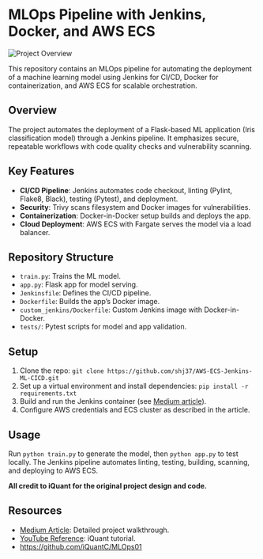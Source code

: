 # MLOps Pipeline with Jenkins, Docker, and AWS ECS

![Project Overview](https://miro.medium.com/v2/resize:fit:1100/format:webp/1*RXD8hqmXheaJ8cxOG61XEg.jpeg)

This repository contains an MLOps pipeline for automating the deployment of a machine learning model using Jenkins for CI/CD, Docker for containerization, and AWS ECS for scalable orchestration.

## Overview

The project automates the deployment of a Flask-based ML application (Iris classification model) through a Jenkins pipeline. It emphasizes secure, repeatable workflows with code quality checks and vulnerability scanning.

## Key Features

- **CI/CD Pipeline**: Jenkins automates code checkout, linting (Pylint, Flake8, Black), testing (Pytest), and deployment.
- **Security**: Trivy scans filesystem and Docker images for vulnerabilities.
- **Containerization**: Docker-in-Docker setup builds and deploys the app.
- **Cloud Deployment**: AWS ECS with Fargate serves the model via a load balancer.

## Repository Structure

- `train.py`: Trains the ML model.
- `app.py`: Flask app for model serving.
- `Jenkinsfile`: Defines the CI/CD pipeline.
- `Dockerfile`: Builds the app’s Docker image.
- `custom_jenkins/Dockerfile`: Custom Jenkins image with Docker-in-Docker.
- `tests/`: Pytest scripts for model and app validation.

## Setup

1. Clone the repo: `git clone https://github.com/shj37/AWS-ECS-Jenkins-ML-CICD.git`
2. Set up a virtual environment and install dependencies: `pip install -r requirements.txt`
3. Build and run the Jenkins container (see [Medium article](https://medium.com/@jushijun/automating-ml-model-deployment-a-ci-cd-pipeline-with-jenkins-docker-and-aws-ecs-a7473c4cb92e)).
4. Configure AWS credentials and ECS cluster as described in the article.

## Usage

Run `python train.py` to generate the model, then `python app.py` to test locally. The Jenkins pipeline automates linting, testing, building, scanning, and deploying to AWS ECS.

**All credit to iQuant for the original project design and code.**

## Resources

- [Medium Article](https://medium.com/@jushijun/automating-ml-model-deployment-a-ci-cd-pipeline-with-jenkins-docker-and-aws-ecs-a7473c4cb92e): Detailed project walkthrough.
- [YouTube Reference](https://www.youtube.com/watch?v=MwmuwhwzGTk&t=18s): iQuant tutorial.
- https://github.com/iQuantC/MLOps01